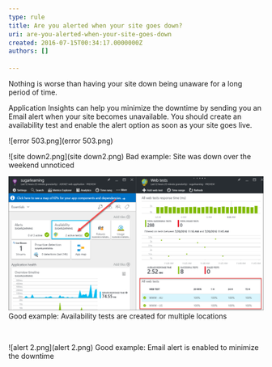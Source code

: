 ```yaml
---
type: rule
title: Are you alerted when your site goes down?
uri: are-you-alerted-when-your-site-goes-down
created: 2016-07-15T00:34:17.0000000Z
authors: []

---
```


 
​Nothing is worse than having your site down being unaware for a long period of time.
 
Application Insights can help you minimize the downtime by sending you an Email alert when your site becomes unavailable. You should create an availability test and enable the alert option as soon as your site goes live.

![error 503.png](error 503.png)

![site down2.png](site down2.png)
Bad example: Site was down over the weekend unnoticed
​​

![test.png](test.png)
 Good example: Availability tests are created for multiple locations

​​​

![alert 2.png](alert 2.png)
 Good example: Email alert is enabled to minimize the downtime

​​



